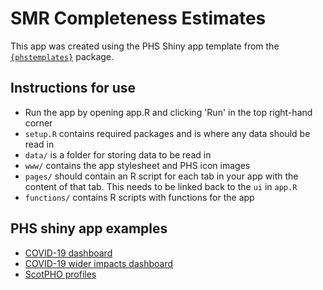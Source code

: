 # SMR Completeness Estimates

This app was created using the PHS Shiny app template from the [`{phstemplates}`](https://public-health-scotland.github.io/phstemplates/) package.

## Instructions for use

* Run the app by opening app.R and clicking 'Run' in the top right-hand corner
* `setup.R` contains required packages and is where any data should be read in
* `data/` is a folder for storing data to be read in
* `www/` contains the app stylesheet and PHS icon images
* `pages/` should contain an R script for each tab in your app with the content of that tab. This needs to be linked back to the `ui` in `app.R`
* `functions/` contains R scripts with functions for the app

## PHS shiny app examples

* [COVID-19 dashboard](https://github.com/Public-Health-Scotland/COVID-19-Publication-Dashboard)
* [COVID-19 wider impacts dashboard](https://github.com/Public-Health-Scotland/covid-wider-impacts/tree/master/shiny_app)
* [ScotPHO profiles](https://github.com/Public-Health-Scotland/scotpho-profiles-tool)
